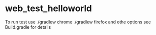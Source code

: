 # web_test_helloworld
To run test use
./gradlew chrome 
./gradlew firefox
 and othe options 
 see Build.gradle for details
